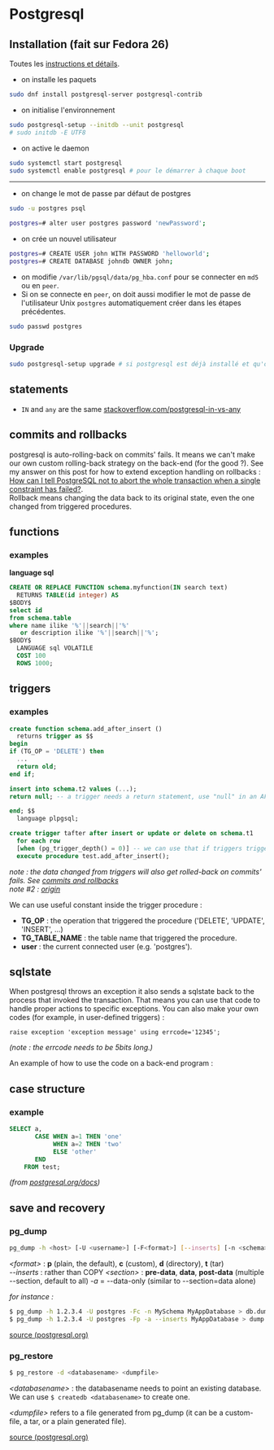 # Postgresql

## Installation (fait sur Fedora 26)
Toutes les [instructions et détails](https://fedoraproject.org/wiki/PostgreSQL).

- on installe les paquets
```bash
sudo dnf install postgresql-server postgresql-contrib
```
- on initialise l'environnement
```bash
sudo postgresql-setup --initdb --unit postgresql
# sudo initdb -E UTF8
```
- on active le daemon
```bash
sudo systemctl start postgresql
sudo systemctl enable postgresql # pour le démarrer à chaque boot
```
---
- on change le mot de passe par défaut de postgres
```bash
sudo -u postgres psql

postgres=# alter user postgres password 'newPassword';
```
- on crée un nouvel utilisateur
```bash
postgres=# CREATE USER john WITH PASSWORD 'helloworld';
postgres=# CREATE DATABASE johndb OWNER john;
```
- on modifie `/var/lib/pgsql/data/pg_hba.conf` pour se connecter en `md5` ou en `peer`.
- Si on se connecte en `peer`, on doit aussi modifier le mot de passe de l'utilisateur Unix `postgres` automatiquement créer dans les étapes précédentes.
```bash
sudo passwd postgres
```

### Upgrade
```bash
sudo postgresql-setup upgrade # si postgresql est déjà installé et qu'on souhaite juste faire une mise à jour
```

## statements

- `IN` and `any` are the same [stackoverflow.com/postgresql-in-vs-any](https://stackoverflow.com/questions/30263671/postgresql-in-vs-any "stackoverflow")

## <a name="commits"></a> commits and rollbacks

postgresql is auto-rolling-back on commits' fails. It means we can't make our own custom rolling-back strategy on the back-end (for the good ?). See my answer on this post for how to extend exception handling on rollbacks : [How can I tell PostgreSQL not to abort the whole transaction when a single constraint has failed?](https://stackoverflow.com/questions/9436122/how-can-i-tell-postgresql-not-to-abort-the-whole-transaction-when-a-single-const/46229608#46229608).  
Rollback means changing the data back to its original state, even the one changed from triggered procedures.

## functions

### examples

**language sql**

```sql
CREATE OR REPLACE FUNCTION schema.myfunction(IN search text)
  RETURNS TABLE(id integer) AS
$BODY$
select id
from schema.table
where name ilike '%'||search||'%'
   or description ilike '%'||search||'%';
$BODY$
  LANGUAGE sql VOLATILE
  COST 100
  ROWS 1000;
```

## triggers
### examples
```sql
create function schema.add_after_insert ()
  returns trigger as $$
begin
if (TG_OP = 'DELETE') then
  ...
  return old;
end if;

insert into schema.t2 values (...);
return null; -- a trigger needs a return statement, use "null" in an AFTER trigger if nothing is to be returned or else "NEW" or "OLD"

end; $$
  language plpgsql;

create trigger tafter after insert or update or delete on schema.t1
  for each row
  [when (pg_trigger_depth() = 0)] -- we can use that if triggers trigger others triggers, and need to prevent a recursive loop (see note #2).
  execute procedure test.add_after_insert();
```
 
*note : the data changed from triggers will also get rolled-back on commits' fails. See [commits and rollbacks](#commits)*  
*note #2 : [origin](https://stackoverflow.com/a/14262289/773595)*

We can use useful constant inside the trigger procedure :

- **TG_OP** : the operation that triggered the procedure ('DELETE', 'UPDATE', 'INSERT', ...)
- **TG_TABLE_NAME** : the table name that triggered the procedure.
- **user** : the current connected user (e.g. 'postgres').

## sqlstate

When postgresql throws an exception it also sends a sqlstate back to the process that invoked the transaction. That means you can use that code to handle proper actions to specific exceptions. You can also make your own codes (for example, in user-defined triggers) :

```plpgsql
raise exception 'exception message' using errcode='12345';
```
*(note : the errcode needs to be 5bits long.)*

An example of how to use the code on a back-end program : 


## case structure

### example
```sql
SELECT a,
       CASE WHEN a=1 THEN 'one'
            WHEN a=2 THEN 'two'
            ELSE 'other'
       END
    FROM test;
```
*(from [postgresql.org/docs](https://www.postgresql.org/docs/7.4/static/functions-conditional.html))*

## save and recovery

### pg_dump

```bash
pg_dump -h <host> [-U <username>] [-F<format>] [--inserts] [-n <schema>] [--section=<section> ... | -a] <databasename> > <dumpfile>
```
*\<format\>* : **p** (plain, the default), **c** (custom), **d** (directory), **t** (tar)  
*--inserts* : rather than COPY
*\<section\>* : **pre-data**, **data**, **post-data** (multiple --section, default to all)
*-a* = --data-only (similar to --section=data alone)

*for instance :*
```bash
$ pg_dump -h 1.2.3.4 -U postgres -Fc -n MySchema MyAppDatabase > db.dump
$ pg_dump -h 1.2.3.4 -U postgres -Fp -a --inserts MyAppDatabase > dump.sql
```

<a target=_blank href="https://www.postgresql.org/docs/10/static/app-pgdump.html">source (postgresql.org)</a>

### pg_restore

```bash
$ pg_restore -d <databasename> <dumpfile>
```
*\<databasename\>* : the databasename needs to point an existing database. We can use `$ createdb <databasename>` to create one.

*\<dumpfile\>* refers to a file generated from pg_dump (it can be a custom-file, a tar, or a plain generated file).

[source (postgresql.org)](https://www.postgresql.org/docs/10/static/app-pgrestore.html)
